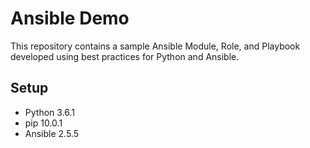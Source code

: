 # Ansible Demo
This repository contains a sample Ansible Module, Role, and Playbook developed using best practices for Python and Ansible. 

## Setup
* Python 3.6.1
* pip 10.0.1
* Ansible 2.5.5
